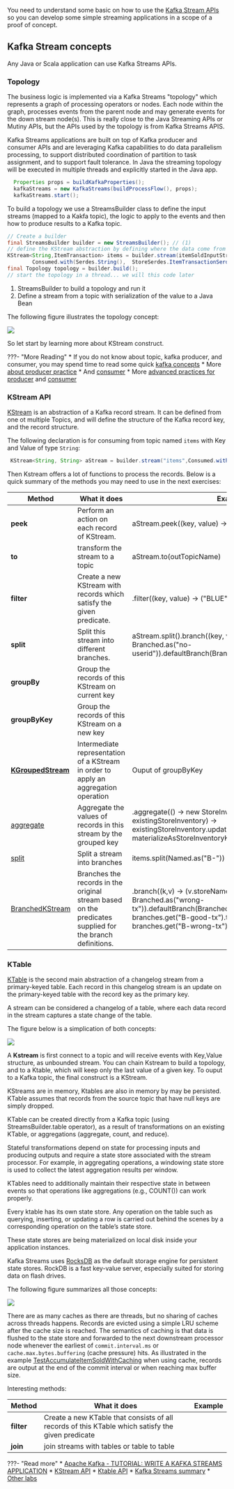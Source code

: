 
You need to understand some basic on how to use the [Kafka Stream APIs](https://kafka.apache.org/20/documentation/streams/developer-guide/) so you can develop some simple streaming applications in a scope of a proof of concept.

## Kafka Stream concepts

Any Java or Scala application can use Kafka Streams APIs.
### Topology

The business logic is implemented via a Kafka Streams "topology" which represents a graph of processing operators or nodes. Each node within the graph, processes events from the parent node and may generate events for the down stream node(s). 
This is really close to the Java Streaming APIs or Mutiny APIs, but the APIs used by the topology is from Kafka Streams APIS.

Kafka Streams applications are built on top of Kafka producer and consumer APIs and are leveraging Kafka capabilities to do data parallelism processing, to support distributed coordination of partition to task assignment, and to support fault tolerance. In Java the streaming topology will be executed in multiple threads and explicitly started in the Java app.

```java
  Properties props = buildKafkaProperties();
  kafkaStreams = new KafkaStreams(buildProcessFlow(), props);
  kafkaStreams.start();
```

To build a topology we use a StreamsBuilder class to define the input streams (mapped to a Kakfa topic), the logic to apply to the events and then how to produce results to a Kafka topic.

```Java title="Define a topology"
// Create a builder
final StreamsBuilder builder = new StreamsBuilder(); // (1)
// define the KStream abstraction by defining where the data come from (topic) and in which format
KStream<String,ItemTransaction> items = builder.stream(itemSoldInputStreamName, 
        Consumed.with(Serdes.String(),  StoreSerdes.ItemTransactionSerde()));  // (2)
final Topology topology = builder.build();
// start the topology in a thread... we will this code later
```

1. StreamsBuilder to build a topology and run it
1. Define a stream from a topic with serialization of the value to a Java Bean

The following figure illustrates the topology concept:

![](./images/topology.jpg)

So let start by learning more about KStream construct.

???- "More Reading"
    * If you do not know about topic, kafka producer, and consumer, you may spend time to read some quick [kafka concepts](https://ibm.github.io/event-streams/about/key-concepts/)
    * More [about producer practice](https://ibm.github.io/event-streams/about/producing-messages/)
    * And [consumer](https://ibm.github.io/event-streams/about/consuming-messages/)
    * More [advanced practices for producer](https://ibm-cloud-architecture.github.io/refarch-eda/technology/kafka-producers/) and [consumer](https://ibm-cloud-architecture.github.io/refarch-eda/technology/kafka-consumers/)
### KStream API

[KStream](https://kafka.apache.org/30/javadoc/org/apache/kafka/streams/kstream/KStream.html) is an abstraction of a Kafka record stream. It can be defined from one ot multiple Topics, and will define the structure of the Kafka record key, and the record structure.

The following declaration is for consuming from topic named `items` with Key and Value of type `String`:

```java
 KStream<String, String> aStream = builder.stream("items",Consumed.with(Serdes.String(), Serdes.String()));
```

Then Kstream offers a lot of functions to process the records. Below is a quick summary of the methods you may need to use in the next exercises:

| Method | What it does | Example |
| --- | --- | --- | 
| **peek** | Perform an action on each record of KStream. | aStream.peek((key, value) -> System.out.println(value) |
| **to** | transform the stream to a topic | aStream.to(outTopicName) |
| **filter** | Create a new KStream with records which satisfy the given predicate. |  .filter((key, value) -> ("BLUE".equalsIgnoreCase(value))) |
| **split** | Split this stream into different branches. | aStream.split().branch((key, value) -> value.userId == null, Branched.as("no-userid")).defaultBranch(Branched.as("non-null"));|
| **groupBy** | Group the records of this KStream on current key  | |
| **groupByKey** | Group the records of this KStream on a new key | |
| **[KGroupedStream](https://kafka.apache.org/30/javadoc/org/apache/kafka/streams/kstream/KGroupedStream.html)** | Intermediate representation of a KStream in order to apply an aggregation operation | Ouput of groupByKey |
| [aggregate](https://kafka.apache.org/30/javadoc/org/apache/kafka/streams/kstream/KGroupedStream.html#aggregate) | Aggregate the values of records in this stream by the grouped key | .aggregate(() ->  new StoreInventory(), (store , newItem, existingStoreInventory) -> existingStoreInventory.updateStockQuantity(store,newItem), materializeAsStoreInventoryKafkaStore());        |
| [split](https://kafka.apache.org/30/javadoc/org/apache/kafka/streams/kstream/KStream.html#split()) | Split a stream into branches| items.split(Named.as("B-")) |
| [BranchedKStream](https://kafka.apache.org/30/javadoc/org/apache/kafka/streams/kstream/BranchedKStream.html) | Branches the records in the original stream based on the predicates supplied for the branch definitions. |  .branch((k,v) -> (v.storeName == null), Branched.as("wrong-tx")).defaultBranch(Branched.as("good-tx"));   branches.get("B-good-tx").to(outTopicName); branches.get("B-wrong-tx").to(deadLetterTopicName); |

### KTable

[KTable](https://kafka.apache.org/30/javadoc/org/apache/kafka/streams/kstream/KTable.html) is the second main abstraction of a changelog stream from a primary-keyed table. Each record in this changelog stream is an update on the primary-keyed table with the record key as the primary key.

A stream can be considered a changelog of a table, where each data record in the stream captures a state change of the table.

The figure below is a simplication of both concepts:

![](./images/stream-table.png)

A **Kstream** is first connect to a topic and will receive events with Key,Value structure, as unbounded stream. You can chain Kstream to build a topology, and to a Ktable, which will keep only the last value of a given key. To ouput to a Kafka topic, the final construct is a KStream.

KStreams are in memory, Ktables are also in memory by may be persisted. KTable assumes that records from the source topic that have null keys are simply dropped.

KTable can be created directly from a Kafka topic (using StreamsBuilder.table operator), as a result of transformations on an existing KTable, or aggregations (aggregate, count, and reduce). 


Stateful transformations depend on state for processing inputs and producing outputs and require a state store associated with the stream processor. For example, in aggregating operations, a windowing state store is used to collect the latest aggregation results per window.

KTables need to additionally maintain their respective state in between events so that operations like aggregations (e.g., COUNT()) can work properly. 

Every ktable has its own state store. Any operation on the table such as querying, inserting, or updating a row is carried out behind the scenes by a corresponding operation on the table’s state store.

These state stores are being materialized on local disk inside your application instances. 

Kafka Streams uses [RocksDB](https://github.com/facebook/rocksdb/wiki) as the default storage engine for persistent state stores. RockDB is a fast key-value server, especially suited for storing data on flash drives.

The following figure summarizes all those concepts:

![](./images/ktable-rockdb.png)

There are as many caches as there are threads, but no sharing of caches across threads happens. Records are evicted using a simple LRU scheme after the cache size is reached. 
The semantics of caching is that data is flushed to the state store and forwarded to the next downstream processor node whenever the earliest of `commit.interval.ms` or `cache.max.bytes.buffering` (cache pressure) hits.
As illustrated in the example [TestAccumulateItemSoldWithCaching]() when using cache, records are output at the end of the commit interval or when reaching max buffer size.

Interesting methods:

| Method | What it does | Example |
| --- | --- | --- | 
| **filter** | Create a new KTable that consists of all records of this KTable which satisfy the given predicate| |
| **join** | join streams with tables or table to table | | 


???- "Read more"
    * [Apache Kafka - TUTORIAL: WRITE A KAFKA STREAMS APPLICATION](https://kafka.apache.org/31/documentation/streams/tutorial)
    * [KStream API](https://kafka.apache.org/30/javadoc/org/apache/kafka/streams/kstream/KStream.html)
    * [Ktable API](https://kafka.apache.org/30/javadoc/org/apache/kafka/streams/kstream/KTable.html)
    * [Kafka Streams summary](https://ibm-cloud-architecture.github.io/refarch-eda/technology/kafka-streams/)
    * [Other labs](https://ibm-cloud-architecture.github.io/refarch-eda/use-cases/kafka-streams/)

